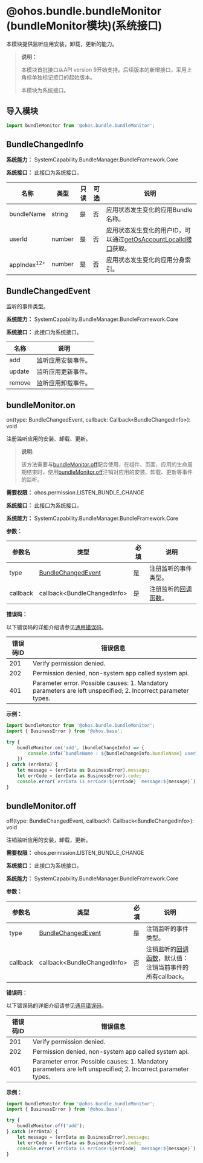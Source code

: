 # @ohos.bundle.bundleMonitor (bundleMonitor模块)(系统接口)

本模块提供监听应用安装，卸载，更新的能力。

> **说明：**
>
> 本模块首批接口从API version 9开始支持。后续版本的新增接口，采用上角标单独标记接口的起始版本。
>
> 本模块为系统接口。

## 导入模块

```ts
import bundleMonitor from '@ohos.bundle.bundleMonitor';
```

## BundleChangedInfo

**系统能力：** SystemCapability.BundleManager.BundleFramework.Core

**系统接口：**  此接口为系统接口。

| 名称       | 类型   | 只读 | 可选 | 说明                       |
| ---------- | ------ | ---- | ---- | -------------------------- |
| bundleName | string | 是   | 否   | 应用状态发生变化的应用Bundle名称。 |
| userId     | number | 是   | 否   | 应用状态发生变化的用户ID，可以通过[getOsAccountLocalId接口](../apis-basic-services-kit/js-apis-osAccount.md#getosaccountlocalid9)获取。   |
| appIndex<sup>12+</sup>   | number | 是   | 否   |  应用状态发生变化的应用分身索引。  |

## BundleChangedEvent

监听的事件类型。

**系统能力：** SystemCapability.BundleManager.BundleFramework.Core

**系统接口：**  此接口为系统接口。

| 名称       | 说明             |
| ---------- | --------------- |
| add        | 监听应用安装事件。   |
| update     | 监听应用更新事件。   |
| remove     | 监听应用卸载事件。   |

## bundleMonitor.on

on(type: BundleChangedEvent, callback: Callback\<BundleChangedInfo>): void

注册监听应用的安装、卸载、更新。
>**说明:**
>
>该方法需要与[bundleMonitor.off](#bundlemonitoroff)配合使用，在组件、页面、应用的生命周期结束时，使用[bundleMonitor.off](#bundlemonitoroff)注销对应用的安装、卸载、更新等事件的监听。

**需要权限：** ohos.permission.LISTEN_BUNDLE_CHANGE

**系统接口：**  此接口为系统接口。

**系统能力：** SystemCapability.BundleManager.BundleFramework.Core

**参数：**

| 参数名                       | 类型     | 必填 | 说明               |
| ---------------------------- | -------- | ---- | ------------------ |
| type| [BundleChangedEvent](js-apis-bundleMonitor-sys.md#bundlechangedevent)| 是   | 注册监听的事件类型。 |
| callback | callback\<BundleChangedInfo>| 是   | 注册监听的[回调函数](../apis-basic-services-kit/js-apis-base.md#asynccallback)。 |

**错误码：**

以下错误码的详细介绍请参见[通用错误码](../errorcode-universal.md)。

| 错误码ID | 错误信息                            |
| -------- | --------------------------------------|
| 201 | Verify permission denied. |
| 202 | Permission denied, non-system app called system api. |
| 401 | Parameter error. Possible causes: 1. Mandatory parameters are left unspecified; 2. Incorrect parameter types.|

**示例：**

```ts
import bundleMonitor from '@ohos.bundle.bundleMonitor';
import { BusinessError } from '@ohos.base';

try {
    bundleMonitor.on('add', (bundleChangeInfo) => {
        console.info(`bundleName : ${bundleChangeInfo.bundleName} userId : ${bundleChangeInfo.userId}`);
	})
} catch (errData) {
    let message = (errData as BusinessError).message;
    let errCode = (errData as BusinessError).code;
    console.error(`errData is errCode:${errCode}  message:${message}`);
}
```

## bundleMonitor.off

off(type: BundleChangedEvent, callback?: Callback\<BundleChangedInfo>): void

注销监听应用的安装，卸载，更新。

**需要权限：** ohos.permission.LISTEN_BUNDLE_CHANGE

**系统接口：**  此接口为系统接口。

**系统能力：** SystemCapability.BundleManager.BundleFramework.Core

**参数：**

| 参数名                       | 类型     | 必填 | 说明                                                       |
| ---------------------------- | -------- | ---- | ---------------------------------------------------------- |
| type| [BundleChangedEvent](js-apis-bundleMonitor-sys.md#bundlechangedevent)| 是   | 注销监听的事件类型。                                         |
| callback | callback\<BundleChangedInfo>| 否   | 注销监听的[回调函数](../apis-basic-services-kit/js-apis-base.md#asynccallback)，默认值：注销当前事件的所有callback。 |

**错误码：**

以下错误码的详细介绍请参见[通用错误码](../errorcode-universal.md)。

| 错误码ID | 错误信息                            |
| -------- | --------------------------------------|
| 201 | Verify permission denied. |
| 202 | Permission denied, non-system app called system api. |
| 401 | Parameter error. Possible causes: 1. Mandatory parameters are left unspecified; 2. Incorrect parameter types.|

**示例：**

```ts
import bundleMonitor from '@ohos.bundle.bundleMonitor';
import { BusinessError } from '@ohos.base';

try {
    bundleMonitor.off('add');
} catch (errData) {
    let message = (errData as BusinessError).message;
    let errCode = (errData as BusinessError).code;
    console.error(`errData is errCode:${errCode}  message:${message}`);
}
```